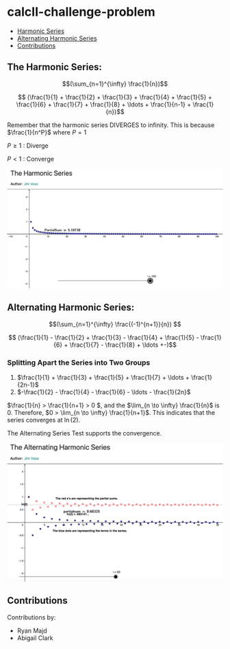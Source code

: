 # calcII-challenge-problem

- [Harmonic Series](#the-harmonic-series)
- [Alternating Harmonic Series](#alternating-harmonic-series)
- [Contributions](#Contributions)

## The Harmonic Series:

$$(\sum_{n=1}^{\infty} \frac{1}{n})$$

$$ (\frac{1}{1} + \frac{1}{2} + \frac{1}{3} + \frac{1}{4} + \frac{1}{5} + \frac{1}{6} + \frac{1}{7} + \frac{1}{8} + \ldots + \frac{1}{n-1} + \frac{1}{n})$$

Remember that the harmonic series DIVERGES to infinity.
<span></span>This is because $\frac{1}{n^P}$ where $P = 1$

<span></span> $P \ge 1$ : Diverge

$P < 1$ : Converge

![Harmonic Series to n = 100](image.png)

## Alternating Harmonic Series:

$$(\sum_{n=1}^{\infty} \frac{(-1)^{n+1}}{n}) $$

$$ (\frac{1}{1} - \frac{1}{2} + \frac{1}{3} - \frac{1}{4} + \frac{1}{5} - \frac{1}{6} + \frac{1}{7} - \frac{1}{8} + \ldots +-)$$

### Splitting Apart the Series into Two Groups

1. $\frac{1}{1} + \frac{1}{3} + \frac{1}{5} + \frac{1}{7} + \ldots + \frac{1}{2n-1}$
2. $-\frac{1}{2} - \frac{1}{4} - \frac{1}{6} - \ldots - \frac{1}{2n}$

<span></span>$\frac{1}{n} > \frac{1}{n+1} > 0 $, and the $\lim_{n \to \infty} \frac{1}{n}$ is $0$. Therefore, $0 > \lim_{n \to \infty} \frac{1}{n+1}$. This indicates that the series converges at $\ln(2)$.

The Alternating Series Test supports the convergence.

![Alternating Series to n = 50](image-1.png)

## Contributions

Contributions by:

- Ryan Majd
- Abigail Clark

